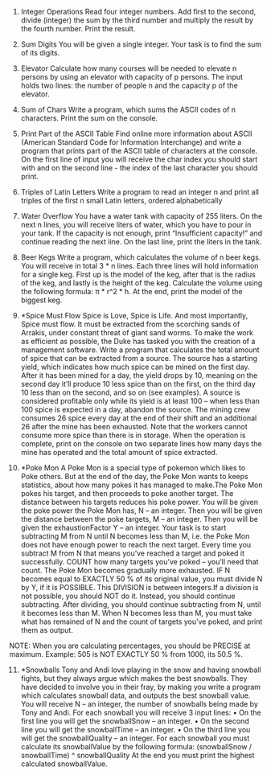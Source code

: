 1.	Integer Operations
Read four integer numbers. 
Add first to the second, divide (integer) the sum by the third number and multiply the result by the fourth number. Print the result.

2.	Sum Digits
You will be given a single integer. Your task is to find the sum of its digits.

3.	Elevator
Calculate how many courses will be needed to elevate n persons by using an elevator with capacity of p persons. 
The input holds two lines: the number of people n and the capacity p of the elevator.

4.	Sum of Chars
Write a program, which sums the ASCII codes of n characters. 
Print the sum on the console.

5.	Print Part of the ASCII Table
Find online more information about ASCII (American Standard Code for Information Interchange) and write a program that prints part of the ASCII table of characters at
the console.  
On the first line of input you will receive the char index you should start with and on the 
second line - the index of the last character you should print.

6.	Triples of Latin Letters
Write a program to read an integer n and print all triples of the first n small Latin letters, ordered alphabetically

7.	Water Overflow
You have a water tank with capacity of 255 liters. 
On the next n lines, you will receive liters of water, which you have to pour in your tank. 
If the capacity is not enough, print “Insufficient capacity!” and continue reading the next line. On the last line, print the liters in the tank.

8.	Beer Kegs
Write a program, which calculates the volume of n beer kegs. 
You will receive in total 3 * n lines. Each three lines will hold information for a single keg. 
First up is the model of the keg, after that is the radius of the keg, and lastly is the height of the keg.
Calculate the volume using the following formula: π * r^2 * h. 
At the end, print the model of the biggest keg.

9.	*Spice Must Flow 
Spice is Love, Spice is Life. And most importantly, Spice must flow. It must be extracted from the scorching sands of Arrakis, under constant threat of giant sand worms. To make
the work as efficient as possible, the Duke has tasked you with the creation of a management software. 
Write a program that calculates the total amount of spice that can be extracted from a source. 
The source has a starting yield, which indicates how much spice can be mined on the first day. After it has been mined for a day, the yield drops by 10,
meaning on the second day it’ll produce 10 less spice than on the first, on the third day 10 less than on the second, and so on (see examples). 
A source is considered profitable only while its yield is at least 100 – when less than 100 spice is expected in a day, abandon the source. 
The mining crew consumes 26 spice every day at the end of their shift and an additional 26 after the mine has been exhausted. Note that the workers cannot consume more spice
than there is in storage. When the operation is complete, print on the console on two separate lines how many days the mine has operated and the total amount of spice extracted. 

10. *Poke Mon
A Poke Mon is a special type of pokemon which likes to Poke others. But at the end of the day, the Poke Mon wants to keeps statistics, about how many pokes it has managed
to make.The Poke Mon pokes his target, and then proceeds to poke another target. The distance between his targets reduces his poke power.
You will be given the poke power the Poke Mon has, N – an integer.
Then you will be given the distance between the poke targets, M – an integer.
Then you will be given the exhaustionFactor Y – an integer.
Your task is to start subtracting M from N until N becomes less than M, i.e. the Poke Mon does not have enough power to reach the next target. 
Every time you subtract M from N that means you’ve reached a target and poked it successfully. COUNT how many targets you’ve poked – you’ll need that count.
The Poke Mon becomes gradually more exhausted. IF N becomes equal to EXACTLY 50 % of its original value, you must divide N by Y, if it is POSSIBLE. This DIVISION is between
integers.If a division is not possible, you should NOT do it. Instead, you should continue subtracting.
After dividing, you should continue subtracting from N, until it becomes less than M.
When N becomes less than M, you must take what has remained of N and the count of targets you’ve poked, and print them as output.

NOTE: When you are calculating percentages, you should be PRECISE at maximum.
Example: 505 is NOT EXACTLY 50 % from 1000, its 50.5 %.

11.	*Snowballs
Tony and Andi love playing in the snow and having snowball fights, but they always argue which makes the best snowballs. Тhey have decided to involve you in their fray, by making you write a program which calculates snowball data, and outputs the best snowball value.
You will receive N – an integer, the number of snowballs being made by Tony and Andi.
For each snowball you will receive 3 input lines:
•	On the first line you will get the snowballSnow – an integer.
•	On the second line you will get the snowballTime – an integer.
•	On the third line you will get the snowballQuality – an integer.
For each snowball you must calculate its snowballValue by the following formula:
(snowballSnow / snowballTime) ^ snowballQuality
At the end you must print the highest calculated snowballValue.


